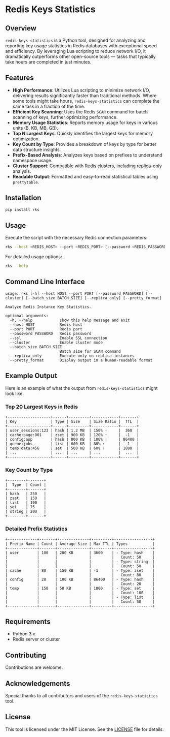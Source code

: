 # Redis Keys Statistics

## Overview
`redis-keys-statistics` is a Python tool, designed for analyzing and reporting key usage statistics in Redis databases with exceptional speed and efficiency. By leveraging Lua scripting to reduce network I/O, it dramatically outperforms other open-source tools — tasks that typically take hours are completed in just minutes.

## Features
- **High Performance**: Utilizes Lua scripting to minimize network I/O, delivering results significantly faster than traditional methods. Where some tools might take hours, `redis-keys-statistics` can complete the same task in a fraction of the time.
- **Efficient Key Scanning**: Uses the Redis `SCAN` command for batch scanning of keys, further optimizing performance.
- **Memory Usage Statistics**: Reports memory usage for keys in various units (B, KB, MB, GB).
- **Top N Largest Keys**: Quickly identifies the largest keys for memory optimization.
- **Key Count by Type**: Provides a breakdown of keys by type for better data structure insights.
- **Prefix-Based Analysis**: Analyzes keys based on prefixes to understand namespace usage.
- **Cluster Support**: Compatible with Redis clusters, including replica-only analysis.
- **Readable Output**: Formatted and easy-to-read statistical tables using `prettytable`.

## Installation
```bash
pip install rks
```

## Usage
Execute the script with the necessary Redis connection parameters:
```bash
rks --host <REDIS_HOST> --port <REDIS_PORT> [--password <REDIS_PASSWORD>]
```
For detailed usage options:
```bash
rks --help
```

## Command Line Interface
```
usage: rks [-h] --host HOST --port PORT [--password PASSWORD] [--cluster] [--batch_size BATCH_SIZE] [--replica_only] [--pretty_format]

Analyze Redis Instance Key Statistics.

optional arguments:
  -h, --help            show this help message and exit
  --host HOST           Redis host
  --port PORT           Redis port
  --password PASSWORD   Redis password
  --ssl                 Enable SSL connection
  --cluster             Enable cluster mode
  --batch_size BATCH_SIZE
                        Batch size for SCAN command
  --replica_only        Execute only on replica instances
  --pretty_format       Display output in a human-readable format
```

## Example Output
Here is an example of what the output from `redis-keys-statistics` might look like:

### Top 20 Largest Keys in Redis
```
+-------------------+------+---------+------------+-------+
| Key               | Type | Size    | Size Ratio |  TTL  |
+-------------------+------+---------+------------+-------+
| user_sessions:123 | hash | 1.2 MB  | 150% ↑     |  360  |
| cache:page:001    | zset | 900 KB  | 120% ↑     |  -1   |
| config:app        | hash | 800 KB  | 100% ↑     | 86400 |
| queue:jobs        | list | 600 KB  | 80% ↑      |  -1   |
| temp:data:456     | set  | 500 KB  | 60% ↑      | 1800  |
| ...               | ...  | ...     | ...        |  ...  |
+-------------------+------+---------+------------+-------+

```

### Key Count by Type
```
+--------+-------+
|  Type  | Count |
+--------+-------+
| hash   | 250   |
| zset   | 150   |
| list   | 100   |
| set    | 75    |
| string | 200   |
+--------+-------+

```

### Detailed Prefix Statistics
```
+-------------+-------+--------------+---------+-----------------+
| Prefix Name | Count | Average Size | Max TTL | Types           |
+-------------+-------+--------------+---------+-----------------+
| user        | 100   | 200 KB       | 3600    | - Type: hash    |
|             |       |              |         |   Count: 50     |
|             |       |              |         | - Type: string  |
|             |       |              |         |   Count: 50     |
| cache       | 80    | 150 KB       | -1      | - Type: zset    |
|             |       |              |         |   Count: 80     |
| config      | 20    | 100 KB       | 86400   | - Type: hash    |
|             |       |              |         |   Count: 20     |
| temp        | 150   | 50 KB        | 1800    | - Type: set     |
|             |       |              |         |   Count: 100    |
|             |       |              |         | - Type: list    |
|             |       |              |         |   Count: 50     |
+-------------+-------+--------------+---------+-----------------+

```

## Requirements
- Python 3.x
- Redis server or cluster

## Contributing
Contributions are welcome. 

## Acknowledgements
Special thanks to all contributors and users of the `redis-keys-statistics` tool.

## License
This tool is licensed under the MIT License. See the [LICENSE](https://github.com/woowabros/redis-keys-statistics/blob/main/LICENSE.md) file for details.
